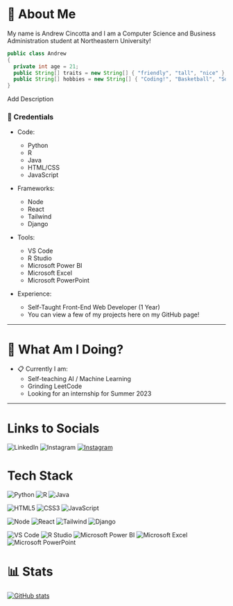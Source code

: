 # :postbox: About Me
My name is Andrew Cincotta and I am a Computer Science and Business Administration student at Northeastern University!

```java
public class Andrew
{
  private int age = 21;
  public String[] traits = new String[] { "friendly", "tall", "nice" };
  public String[] hobbies = new String[] { "Coding!", "Basketball", "Socializing", "Discrete Mathematics", "Chess" };
}
```

Add Description

### :briefcase: Credentials

- Code:
  - Python
  - R
  - Java
  - HTML/CSS
  - JavaScript
  
- Frameworks:
  - Node
  - React
  - Tailwind
  - Django

- Tools:
  - VS Code
  - R Studio
  - Microsoft Power BI
  - Microsoft Excel
  - Microsoft PowerPoint

- Experience:
  - Self-Taught Front-End Web Developer (1 Year)
  - You can view a few of my projects here on my GitHub page!
-----

# :round_pushpin: What Am I Doing?
- :clipboard: Currently I am:
  - Self-teaching AI / Machine Learning
  - Grinding LeetCode
  - Looking for an internship for Summer 2023
-----

# Links to Socials
![LinkedIn](https://img.shields.io/badge/LinkedIn-0077B5?style=for-the-badge&logo=linkedin&logoColor=white)
![Instagram](https://img.shields.io/badge/Instagram-E4405F?style=for-the-badge&logo=instagram&logoColor=white)
[![Instagram](https://img.shields.io/badge/Instagram-E4405F?style=for-the-badge&logo=instagram&logoColor=white)](instagram.com/andrewcincotta)

# Tech Stack
![Python](https://img.shields.io/badge/Python-3776AB?style=for-the-badge&logo=python&logoColor=white)
![R](https://img.shields.io/badge/R-276DC3?style=for-the-badge&logo=r&logoColor=white)
![Java](https://img.shields.io/badge/Java-ED8B00?style=for-the-badge&logo=java&logoColor=white)

![HTML5](https://img.shields.io/badge/-HTML5-%23E44D27?style=flat-square&logo=html5&logoColor=ffffff)
![CSS3](https://img.shields.io/badge/-CSS3-%231572B6?style=flat-square&logo=css3)
![JavaScript](https://img.shields.io/badge/-JavaScript-%23F7DF1C?style=flat-square&logo=javascript&logoColor=000000&labelColor=%23F7DF1C&color=%23FFCE5A)

![Node](https://img.shields.io/badge/Node.js-339933?style=for-the-badge&logo=nodedotjs&logoColor=white)
![React](https://img.shields.io/badge/React-20232A?style=for-the-badge&logo=react&logoColor=61DAFB)
![Tailwind](https://img.shields.io/badge/Tailwind_CSS-38B2AC?style=for-the-badge&logo=tailwind-css&logoColor=white)
![Django](https://img.shields.io/badge/Django-092E20?style=for-the-badge&logo=django&logoColor=white)

![VS Code](https://img.shields.io/badge/Visual_Studio_Code-0078D4?style=for-the-badge&logo=visual%20studio%20code&logoColor=white)
![R Studio](https://img.shields.io/badge/RStudio-75AADB?style=for-the-badge&logo=RStudio&logoColor=white)
![Microsoft Power BI](https://img.shields.io/badge/power_bi-F2C811?style=for-the-badge&logo=powerbi&logoColor=black)
![Microsoft Excel](https://img.shields.io/badge/Microsoft_Excel-217346?style=for-the-badge&logo=microsoft-excel&logoColor=white)
![Microsoft PowerPoint](https://img.shields.io/badge/Microsoft_PowerPoint-B7472A?style=for-the-badge&logo=microsoft-powerpoint&logoColor=white)


# :bar_chart: Stats
[![GitHub stats](https://github-readme-stats.vercel.app/api?username=andrewcincotta)](https://github.com/anuraghazra/github-readme-stats)
